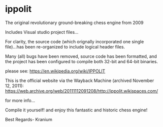 # ippolit
The original revolutionary ground-breaking chess engine from 2009

Includes Visual studio project files...

For clarity, the source code (which orignally incorporated one single file)...has been re-organized to include logical header files.

Many (all) bugs have been removed, source code has been formatted, and the project has been configured to compile both 32-bit and 64-bit binaries.

please see:
https://en.wikipedia.org/wiki/IPPOLIT

This is the official website via the Wayback Machine (archived November 12, 2011):
https://web.archive.org/web/20111112091208/http://ippolit.wikispaces.com/

for more info...

Compile it yourself! and enjoy this fantastic and historic chess engine!

Best Regards-
Kranium
